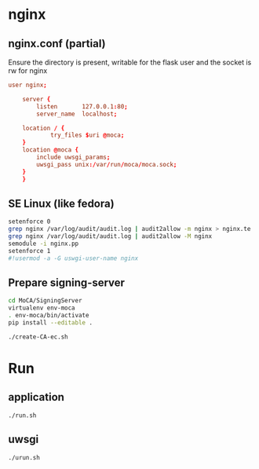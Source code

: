 # nginx
## nginx.conf (partial)

Ensure the directory is present, writable for the flask user and the socket is rw for nginx

```nginx.conf
user nginx;

    server {
        listen       127.0.0.1:80;
        server_name  localhost;

	location / {
            try_files $uri @moca;
	}
	location @moca {
	    include uwsgi_params;
	    uwsgi_pass unix:/var/run/moca/moca.sock;
	}
    }
```


## SE Linux (like fedora)

```bash
setenforce 0
grep nginx /var/log/audit/audit.log | audit2allow -m nginx > nginx.te
grep nginx /var/log/audit/audit.log | audit2allow -M nginx
semodule -i nginx.pp
setenforce 1
#!usermod -a -G uswgi-user-name nginx
```
## Prepare signing-server

```bash
cd MoCA/SigningServer
virtualenv env-moca
. env-moca/bin/activate 
pip install --editable .

./create-CA-ec.sh
```
# Run
## application

`./run.sh`

## uwsgi

`./urun.sh`

